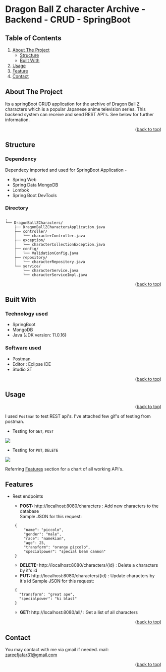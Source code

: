 
# Dragon Ball Z character Archive - Backend - CRUD - SpringBoot
  
  
<div id="top"></div>

<!-- TABLE OF CONTENTS -->

## Table of Contents

  <ol>
    <li>
      <a href="#about2">About The Project</a>
      <ul>
        <li><a href="#build3">Structure</a></li>
        <li><a href="#build2">Built With</a></li>
      </ul>
    </li>
    <li><a href="#usage2">Usage</a></li>
    <li><a href="#usage3">Feature</a></li>
    <li><a href="#contact2">Contact</a></li>
  </ol>



<div id="about2"></div>


<!-- ABOUT THE PROJECT -->

## About The Project

Its a springBoot CRUD application for the archive of Dragon Ball Z characters which is a popular Japanese anime television series. This backend system can receive and send REST API's. See below for further information.  

<p align="right">(<a href="#top">back to top</a>)</p>


<div id="build3"></div>

## Structure
  
### Dependency
  Dependecy imported and used for SpringBoot Application -
  * Spring Web
  * Spring Data MongoDB 
  * Lombok
  * Spring Boot DevTools 

### Directory
```
.
└── DragonBallZCharacters/
    ├── DragonBallZCharactersApplication.java
    ├── controller/
    │   └── characterController.java
    ├── exception/
    │   └── characterCollectionException.java
    ├── config/
    │   └── ValidationConfig.java
    ├── repository/
    │   └── characterRepository.java
    └── service/
        └── characterService.java
        └── characterServiceImpl.java
```  
<p align="right">(<a href="#top">back to top</a>)</p>    

<div id="build2"></div>
  
## Built With

### Technology used

  * SpringBoot
  * MongoDB
  * Java (JDK version: 11.0.16)


### Software used
  
  * Postman
  * Editor : Eclipse IDE
  * Studio 3T
  
<p align="right">(<a href="#top">back to top</a>)</p>







<div id="usage2"></div>



<!-- USAGE EXAMPLES -->
## Usage



<p align="right">(<a href="#top">back to top</a>)</p>

I used `Postman` to test REST api's. I've attached few gif's of testing from postman.
* Testing for `GET`, `POST`  
<img src="gifs/dbz_01.gif" align="center">

* Testing for `PUT`, `DELETE`  <br>
<img src="gifs/dbz_02.gif" align="center">

Referring <a href="#usage3">Features</a> section for a chart of all working API's.


<div id="usage3"></div>






<!-- USAGE EXAMPLES -->
## Features

  * Rest endpoints 

    * **POST:** http://localhost:8080/characters : Add  new characters to the database <br>
    Sample JSON for this request:
     ```
      {
          "name": "piccolo",
          "gender": "male",
          "race": "namekian",
          "age": 25,
          "transform": "orange piccolo",
          "specialpower": "special beam cannon"
      }
      ```
    * **DELETE:** http://localhost:8080/characters/{id} : Delete a characters by it's id
    * **PUT:** http://localhost:8080/characters/{id} : Update characters by it's id
    Sample JSON for this request:
     ```
      {
        "transform": "great ape",
        "specialpower": "ki blast"
      }
      ```
    * **GET:** http://localhost:8080/all/ : Get a list of all characters
 
    
<p align="right">(<a href="#top">back to top</a>)</p>




<!-- CONTACT -->
## Contact

You may contact with me via gmail if needed. 
mail: zareefjafar31@gmail.com


<p align="right">(<a href="#top">back to top</a>)</p>
